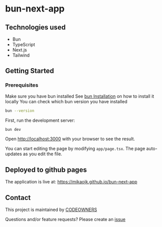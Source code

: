 # bun-next-app

## Technologies used
* Bun
* TypeScript
* Next.js
* Tailwind

## Getting Started
### Prerequisites
Make sure you have bun installed
See [bun Installation](https://bun.sh/docs/installation) on how to install it locally
You can check which bun version you have installed
```bash
bun --version
```

First, run the development server:

```bash
bun dev
```

Open [http://localhost:3000](http://localhost:3000) with your browser to see the result.

You can start editing the page by modifying `app/page.tsx`. The page auto-updates as you edit the file.

## Deployed to github pages 
The application is live at: https://mikaojk.github.io/bun-next-app

## Contact

This project is maintained by [CODEOWNERS](CODEOWNERS)

Questions and/or feature requests?
Please create an [issue](https://github.com/MikAoJk/bun-next-app/issues)
